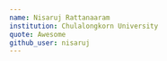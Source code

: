 ```yaml
---
name: Nisaruj Rattanaaram
institution: Chulalongkorn University
quote: Awesome
github_user: nisaruj
---
```

